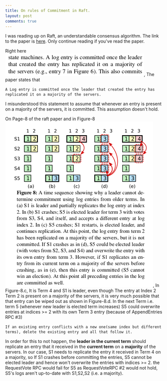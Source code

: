 ```yaml
---
title: On rules of Commitment in Raft.
layout: post
comments: true
---
```

I was reading up on Raft, an understandable consensus algorithm. The link to the paper is
[here](https://raft.github.io/raft.pdf). Only continue reading if you've read the paper.

Right here ![alt text](https://github.com/sudk1896/sudk1896.github.io/blob/master/images/Screenshot%20from%202018-11-10%2013-57-44.png "Commitment"),
The paper states that
```
A Log entry is committed once the leader that created the entry has replicated it on a majority of the servers.
```
I misunderstood this statement to assume that whenever an entry is present on a majority of 
the servers, it is committed. This assumption doesn't hold.

On Page-8 of the raft paper and in Figure-8  ![alt text](https://github.com/sudk1896/sudk1896.github.io/blob/master/images/Screenshot%20from%202018-11-10%2014-15-33.png "here"),
In Figure-8.c, It is Term 4 and S1 is leader, even though The entry at Index 2 Term 2 is present on a majority of 
the servers, it is very much possible that that entry can be wiped out as shown in Figure-8.d. In the next Term i.e. term 5 (whenever new leader is elected term increases) S5 could overwrite entries at indices >= 2 with its own Term 3 entry (because of AppendEntries RPC #3)
```
If an existing entry conflicts with a new one(same index but different terms), delete the existing entry and all that follow it.
```
In order for this to not happen, the **leader in the current term** should replicate an entry that it received in the 
**current term** on a **majority** of the servers. In our case, S1 needs to replicate the entry it received in Term 4 on a majority, so If S1 crashes before committing the entries, S5 cannot be elected leader and hence won't overwrite the entries
with indices >= 2. the RequestVote RPC would fail for S5 as RequestVoteRPC #2 would not hold, S5's logs aren't up-to-date
with S1,S2,S2 (i.e. a majority).